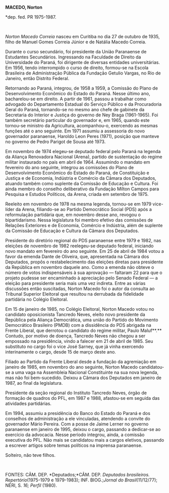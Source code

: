 **MACEDO, Norton**

\*dep. fed. PR 1975-1987.

 

*Norton Macedo Correia* nasceu em Curitiba no dia 27 de outubro de 1935,
filho de Manuel Gomes Correia Júnior e de Natália Macedo Correia.

Durante o curso secundário, foi presidente da União Paranaense de
Estudantes Secundários. Ingressando na Faculdade de Direito da
Universidade do Paraná, foi dirigente de diversas entidades
universitárias. Em 1956, tendo interrompido o curso de direito,
formou-se na Escola Brasileira de Administração Pública da Fundação
Getulio Vargas, no Rio de Janeiro, então Distrito Federal.

Retornando ao Paraná, integrou, de 1958 a 1959, a Comissão do Plano de
Desenvolvimento Econômico do Estado do Paraná. Nesse último ano,
bacharelou-se em direito. A partir de 1961, passou a trabalhar como
advogado do Departamento Estadual do Serviço Público e da Procuradoria
Geral do Paraná, tornando-se no mesmo ano chefe de gabinete da
Secretaria do Interior e Justiça do governo de Ney Braga (1961-1965).
Foi também secretário particular do governador e, em 1965, quando este
tornou-se ministro da Agricultura, acompanhou-o, exercendo as mesmas
funções até o ano seguinte. Em 1971 assumiu a assessoria do novo
governador paranaense, Haroldo Leon Peres (1971), posição que manteve no
governo de Pedro Parigot de Sousa até 1973.

Em novembro de 1974 elegeu-se deputado federal pelo Paraná na legenda da
Aliança Renovadora Nacional (Arena), partido de sustentação do regime
militar instaurado no país em abril de 1964. Assumindo o mandato em
fevereiro do ano seguinte, integrou as comissões do Plano de
Desenvolvimento Econômico do Estado do Paraná, de Constituição e Justiça
e de Economia, Indústria e Comércio da Câmara dos Deputados, atuando
também como suplente da Comissão de Educação e Cultura. Foi ainda membro
do conselho deliberativo da Fundação Mílton Campos para Pesquisa e
Estudos Políticos, da Arena, criada em setembro de 1975.

Reeleito em novembro de 1978 na mesma legenda, tornou-se em 1979
vice-líder da Arena, filiando-se ao Partido Democrático Social (PDS)
após a reformulação partidária que, em novembro desse ano, revogou o
bipartidarismo. Nessa legislatura foi membro efetivo das comissões de
Relações Exteriores e de Economia, Comércio e Indústria, além de
suplente da Comissão de Educação e Cultura da Câmara dos Deputados.

Presidente do diretório regional do PDS paranaense entre 1979 e 1982,
nas eleições de novembro de 1982 reelegeu-se deputado federal, iniciando
novo mandato em fevereiro do ano seguinte. Em 25 de abril de 1984 votou
a favor da emenda Dante de Oliveira, que, apresentada na Câmara dos
Deputados, propôs o restabelecimento das eleições diretas para
presidente da República em novembro daquele ano. Como a emenda não
obteve o número de votos indispensáveis à sua aprovação — faltaram 22
para que o projeto pudesse ser encaminhado à apreciação pelo Senado
Federal — a eleição para presidente seria mais uma vez indireta. Entre
as várias discussões então suscitadas, Norton Macedo foi o autor da
consulta ao Tribunal Superior Eleitoral que resultou na derrubada da
fidelidade partidária no Colégio Eleitoral.

Em 15 de janeiro de 1985, no Colégio Eleitoral, Norton Macedo votou no
candidato oposicionista Tancredo Neves, eleito novo presidente da
República pela Aliança Democrática, uma união do Partido do Movimento
Democrático Brasileiro (PMDB) com a dissidência do PDS abrigada na
Frente Liberal, que derrotou o candidato do regime militar, Paulo
Maluf**.** Contudo, por motivo de doença, Tancredo Neves não chegou a
ser empossado na presidência, vindo a falecer em 21 de abril de 1985.
Seu substituto no cargo foi o vice José Sarney, que já vinha exercendo
interinamente o cargo, desde 15 de março deste ano.

Filiado ao Partido da Frente Liberal desde a fundação da agremiação em
janeiro de 1985, em novembro do ano seguinte, Norton Macedo
candidatou-se a uma vaga na Assembleia Nacional Constituinte na sua nova
legenda, mas não foi bem-sucedido. Deixou a Câmara dos Deputados em
janeiro de 1987, ao final da legislatura.

Presidente da seção regional do Instituto Tancredo Neves, órgão de
formação de quadros do PFL, em 1987 e 1988, afastou-se em seguida das
atividades partidárias.

Em 1994, assumiu a presidência do Banco do Estado do Paraná e dos
conselhos de administração a ele vinculadas, atendendo a convite do
governador Mário Pereira. Com a posse de Jaime Lerner no governo
paranaense em janeiro de 1995, deixou o cargo, passando a dedicar-se ao
exercício da advocacia. Nesse período integrou, ainda, a comissão
executiva do PFL. Não mais se candidatou mais a cargos eletivos,
passando a escrever artigos sobre temas políticos na imprensa
paranaense.

Solteiro, não teve filhos.

 

FONTES: CÂM. DEP. *Deputados;*CÂM. DEP. *Deputados brasileiros.
Repertório*(1975-1979 e 1979-1983); INF. BIOG.;*Jornal do
Brasil*(11/12/77); NÉRI, S. *16; Perfil* (1980).

 

 
